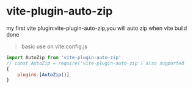 # vite-plugin-auto-zip
my first vite plugin:vite-plugin-auto-zip,you will auto zip when vite build done

> basic use on vite.config.js

```javascript
import AutoZip from 'vite-plugin-auto-zip'
// const AutoZip = require('vite-plugin-auto-zip') also supported
{
    plugins:[AutoZip()]
}
```
